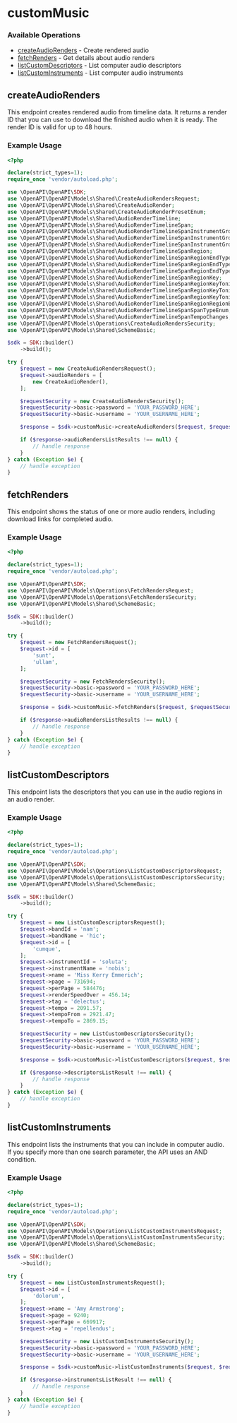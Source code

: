 # customMusic

### Available Operations

* [createAudioRenders](#createaudiorenders) - Create rendered audio
* [fetchRenders](#fetchrenders) - Get details about audio renders
* [listCustomDescriptors](#listcustomdescriptors) - List computer audio descriptors
* [listCustomInstruments](#listcustominstruments) - List computer audio instruments

## createAudioRenders

This endpoint creates rendered audio from timeline data. It returns a render ID that you can use to download the finished audio when it is ready. The render ID is valid for up to 48 hours.

### Example Usage

```php
<?php

declare(strict_types=1);
require_once 'vendor/autoload.php';

use \OpenAPI\OpenAPI\SDK;
use \OpenAPI\OpenAPI\Models\Shared\CreateAudioRendersRequest;
use \OpenAPI\OpenAPI\Models\Shared\CreateAudioRender;
use \OpenAPI\OpenAPI\Models\Shared\CreateAudioRenderPresetEnum;
use \OpenAPI\OpenAPI\Models\Shared\AudioRenderTimeline;
use \OpenAPI\OpenAPI\Models\Shared\AudioRenderTimelineSpan;
use \OpenAPI\OpenAPI\Models\Shared\AudioRenderTimelineSpanInstrumentGroup;
use \OpenAPI\OpenAPI\Models\Shared\AudioRenderTimelineSpanInstrumentGroupStatus;
use \OpenAPI\OpenAPI\Models\Shared\AudioRenderTimelineSpanInstrumentGroupStatusStatusEnum;
use \OpenAPI\OpenAPI\Models\Shared\AudioRenderTimelineSpanRegion;
use \OpenAPI\OpenAPI\Models\Shared\AudioRenderTimelineSpanRegionEndType;
use \OpenAPI\OpenAPI\Models\Shared\AudioRenderTimelineSpanRegionEndTypeEventEnum;
use \OpenAPI\OpenAPI\Models\Shared\AudioRenderTimelineSpanRegionEndTypeTypeEnum;
use \OpenAPI\OpenAPI\Models\Shared\AudioRenderTimelineSpanRegionKey;
use \OpenAPI\OpenAPI\Models\Shared\AudioRenderTimelineSpanRegionKeyTonicAccidentalEnum;
use \OpenAPI\OpenAPI\Models\Shared\AudioRenderTimelineSpanRegionKeyTonicNoteEnum;
use \OpenAPI\OpenAPI\Models\Shared\AudioRenderTimelineSpanRegionKeyTonicQualityEnum;
use \OpenAPI\OpenAPI\Models\Shared\AudioRenderTimelineSpanRegionRegionEnum;
use \OpenAPI\OpenAPI\Models\Shared\AudioRenderTimelineSpanSpanTypeEnum;
use \OpenAPI\OpenAPI\Models\Shared\AudioRenderTimelineSpanTempoChanges;
use \OpenAPI\OpenAPI\Models\Operations\CreateAudioRendersSecurity;
use \OpenAPI\OpenAPI\Models\Shared\SchemeBasic;

$sdk = SDK::builder()
    ->build();

try {
    $request = new CreateAudioRendersRequest();
    $request->audioRenders = [
        new CreateAudioRender(),
    ];

    $requestSecurity = new CreateAudioRendersSecurity();
    $requestSecurity->basic->password = 'YOUR_PASSWORD_HERE';
    $requestSecurity->basic->username = 'YOUR_USERNAME_HERE';

    $response = $sdk->customMusic->createAudioRenders($request, $requestSecurity);

    if ($response->audioRendersListResults !== null) {
        // handle response
    }
} catch (Exception $e) {
    // handle exception
}
```

## fetchRenders

This endpoint shows the status of one or more audio renders, including download links for completed audio.

### Example Usage

```php
<?php

declare(strict_types=1);
require_once 'vendor/autoload.php';

use \OpenAPI\OpenAPI\SDK;
use \OpenAPI\OpenAPI\Models\Operations\FetchRendersRequest;
use \OpenAPI\OpenAPI\Models\Operations\FetchRendersSecurity;
use \OpenAPI\OpenAPI\Models\Shared\SchemeBasic;

$sdk = SDK::builder()
    ->build();

try {
    $request = new FetchRendersRequest();
    $request->id = [
        'sunt',
        'ullam',
    ];

    $requestSecurity = new FetchRendersSecurity();
    $requestSecurity->basic->password = 'YOUR_PASSWORD_HERE';
    $requestSecurity->basic->username = 'YOUR_USERNAME_HERE';

    $response = $sdk->customMusic->fetchRenders($request, $requestSecurity);

    if ($response->audioRendersListResults !== null) {
        // handle response
    }
} catch (Exception $e) {
    // handle exception
}
```

## listCustomDescriptors

This endpoint lists the descriptors that you can use in the audio regions in an audio render.

### Example Usage

```php
<?php

declare(strict_types=1);
require_once 'vendor/autoload.php';

use \OpenAPI\OpenAPI\SDK;
use \OpenAPI\OpenAPI\Models\Operations\ListCustomDescriptorsRequest;
use \OpenAPI\OpenAPI\Models\Operations\ListCustomDescriptorsSecurity;
use \OpenAPI\OpenAPI\Models\Shared\SchemeBasic;

$sdk = SDK::builder()
    ->build();

try {
    $request = new ListCustomDescriptorsRequest();
    $request->bandId = 'nam';
    $request->bandName = 'hic';
    $request->id = [
        'cumque',
    ];
    $request->instrumentId = 'soluta';
    $request->instrumentName = 'nobis';
    $request->name = 'Miss Kerry Emmerich';
    $request->page = 731694;
    $request->perPage = 584476;
    $request->renderSpeedOver = 456.14;
    $request->tag = 'delectus';
    $request->tempo = 2091.57;
    $request->tempoFrom = 2921.47;
    $request->tempoTo = 2869.15;

    $requestSecurity = new ListCustomDescriptorsSecurity();
    $requestSecurity->basic->password = 'YOUR_PASSWORD_HERE';
    $requestSecurity->basic->username = 'YOUR_USERNAME_HERE';

    $response = $sdk->customMusic->listCustomDescriptors($request, $requestSecurity);

    if ($response->descriptorsListResult !== null) {
        // handle response
    }
} catch (Exception $e) {
    // handle exception
}
```

## listCustomInstruments

This endpoint lists the instruments that you can include in computer audio. If you specify more than one search parameter, the API uses an AND condition.

### Example Usage

```php
<?php

declare(strict_types=1);
require_once 'vendor/autoload.php';

use \OpenAPI\OpenAPI\SDK;
use \OpenAPI\OpenAPI\Models\Operations\ListCustomInstrumentsRequest;
use \OpenAPI\OpenAPI\Models\Operations\ListCustomInstrumentsSecurity;
use \OpenAPI\OpenAPI\Models\Shared\SchemeBasic;

$sdk = SDK::builder()
    ->build();

try {
    $request = new ListCustomInstrumentsRequest();
    $request->id = [
        'dolorum',
    ];
    $request->name = 'Amy Armstrong';
    $request->page = 9240;
    $request->perPage = 669917;
    $request->tag = 'repellendus';

    $requestSecurity = new ListCustomInstrumentsSecurity();
    $requestSecurity->basic->password = 'YOUR_PASSWORD_HERE';
    $requestSecurity->basic->username = 'YOUR_USERNAME_HERE';

    $response = $sdk->customMusic->listCustomInstruments($request, $requestSecurity);

    if ($response->instrumentsListResult !== null) {
        // handle response
    }
} catch (Exception $e) {
    // handle exception
}
```
